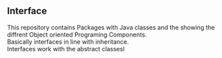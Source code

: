 ## Interface
This repository contains
Packages with Java classes and the showing the diffrent Object oriented Programing Components.<br />
Basically interfaces in line with inheritance. <br />
Interfaces work with the abstract classesl
